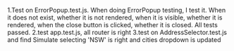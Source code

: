 1.Test on ErrorPopup.test.js. When doing ErrorPopup testing, I test it. When it does not exist, whether it is not rendered, when it is visible, whether it is rendered, when the close button is clicked, whether it is closed. All tests passed.
2.test app.test.js, all router is right
3.test on AddressSelector.test.js and find Simulate selecting 'NSW' is right and cities dropdown is updated